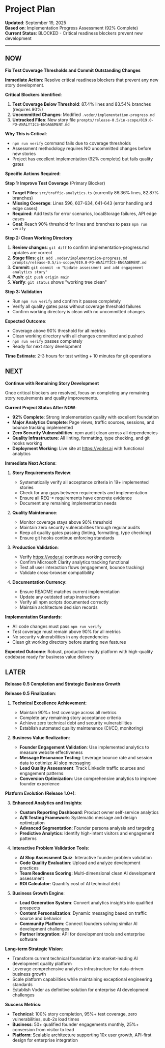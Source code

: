# Project Plan

**Updated**: September 19, 2025  
**Based on**: Implementation Progress Assessment (92% Complete)  
**Current Status**: BLOCKED - Critical readiness blockers prevent new development

---

## NOW

**Fix Test Coverage Thresholds and Commit Outstanding Changes**

**Immediate Action**: Resolve critical readiness blockers that prevent any new story development.

**Critical Blockers Identified**:
1. **Test Coverage Below Threshold**: 87.4% lines and 83.54% branches (requires 90%)
2. **Uncommitted Changes**: Modified `.voder/implementation-progress.md`
3. **Untracked Files**: New story file `prompts/release-0.5/in-scope/019.0-PO-ANALYTICS-ENGAGEMENT.md`

**Why This is Critical**:
- `npm run verify` command fails due to coverage thresholds
- Assessment methodology requires NO uncommitted changes before new stories
- Project has excellent implementation (92% complete) but fails quality gates

**Specific Actions Required**:

**Step 1: Improve Test Coverage** (Primary Blocker)
- **Target Files**: `src/traffic-analytics.ts` (currently 86.36% lines, 82.87% branches)
- **Missing Coverage**: Lines 596, 607-634, 641-643 (error handling and edge cases)
- **Required**: Add tests for error scenarios, localStorage failures, API edge cases
- **Goal**: Reach 90% threshold for lines and branches to pass `npm run verify`

**Step 2: Clean Working Directory**
1. **Review changes**: `git diff` to confirm implementation-progress.md updates are correct
2. **Stage files**: `git add .voder/implementation-progress.md prompts/release-0.5/in-scope/019.0-PO-ANALYTICS-ENGAGEMENT.md`
3. **Commit**: `git commit -m "Update assessment and add engagement analytics story"`
4. **Push**: `git push origin main`
5. **Verify**: `git status` shows "working tree clean"

**Step 3: Validation**
- Run `npm run verify` and confirm it passes completely
- Verify all quality gates pass without coverage threshold failures
- Confirm working directory is clean with no uncommitted changes

**Expected Outcome**:
- Coverage above 90% threshold for all metrics
- Clean working directory with all changes committed and pushed
- `npm run verify` passes completely
- Ready for next story development

**Time Estimate**: 2-3 hours for test writing + 10 minutes for git operations

## NEXT

**Continue with Remaining Story Development**

Once critical blockers are resolved, focus on completing any remaining story requirements and quality improvements.

**Current Project Status After NOW**:
- **92% Complete**: Strong implementation quality with excellent foundation
- **Major Analytics Complete**: Page views, traffic sources, sessions, and bounce tracking implemented
- **Zero Security Vulnerabilities**: npm audit clean across all dependencies
- **Quality Infrastructure**: All linting, formatting, type checking, and git hooks working
- **Deployment Working**: Live site at https://voder.ai with functional analytics

**Immediate Next Actions**:

1. **Story Requirements Review**:
   - Systematically verify all acceptance criteria in 19+ implemented stories
   - Check for any gaps between requirements and implementation
   - Ensure all REQ-* requirements have concrete evidence
   - Document any remaining implementation needs

2. **Quality Maintenance**:
   - Monitor coverage stays above 90% threshold
   - Maintain zero security vulnerabilities through regular audits
   - Keep all quality gates passing (linting, formatting, type checking)
   - Ensure git hooks continue enforcing standards

3. **Production Validation**:
   - Verify https://voder.ai continues working correctly
   - Confirm Microsoft Clarity analytics tracking functional
   - Test all user interaction flows (engagement, bounce tracking)
   - Validate cross-browser compatibility

4. **Documentation Currency**:
   - Ensure README matches current implementation
   - Update any outdated setup instructions
   - Verify all npm scripts documented correctly
   - Maintain architecture decision records

**Implementation Standards**:
- All code changes must pass `npm run verify`
- Test coverage must remain above 90% for all metrics
- No security vulnerabilities in any dependencies
- Clean git working directory before starting new features

**Expected Outcome**: Robust, production-ready platform with high-quality codebase ready for business value delivery

## LATER

**Release 0.5 Completion and Strategic Business Growth**

**Release 0.5 Finalization**:

1. **Technical Excellence Achievement**:
   - Maintain 90%+ test coverage across all metrics
   - Complete any remaining story acceptance criteria
   - Achieve zero technical debt and security vulnerabilities  
   - Establish automated quality maintenance (CI/CD, monitoring)

2. **Business Value Realization**:
   - **Founder Engagement Validation**: Use implemented analytics to measure website effectiveness
   - **Message Resonance Testing**: Leverage bounce rate and session data to optimize AI slop messaging
   - **Lead Quality Assessment**: Track LinkedIn traffic sources and engagement patterns
   - **Conversion Optimization**: Use comprehensive analytics to improve founder experience

**Platform Evolution (Release 1.0+)**:

3. **Enhanced Analytics and Insights**:
   - **Custom Reporting Dashboard**: Product owner self-service analytics
   - **A/B Testing Framework**: Systematic message and design optimization
   - **Advanced Segmentation**: Founder persona analysis and targeting
   - **Predictive Analytics**: Identify high-intent visitors and engagement patterns

4. **Interactive Problem Validation Tools**:
   - **AI Slop Assessment Quiz**: Interactive founder problem validation
   - **Code Quality Evaluation**: Upload and analyze development practices
   - **Team Readiness Scoring**: Multi-dimensional clean AI development assessment
   - **ROI Calculator**: Quantify cost of AI technical debt

5. **Business Growth Engine**:
   - **Lead Generation System**: Convert analytics insights into qualified prospects
   - **Content Personalization**: Dynamic messaging based on traffic source and behavior
   - **Community Platform**: Connect founders solving similar AI development challenges
   - **Partner Integration**: API for development tools and enterprise software

**Long-term Strategic Vision**:
- Transform current technical foundation into market-leading AI development quality platform
- Leverage comprehensive analytics infrastructure for data-driven business growth
- Scale platform capabilities while maintaining exceptional engineering standards
- Establish Voder as definitive solution for enterprise AI development challenges

**Success Metrics**:
- **Technical**: 100% story completion, 95%+ test coverage, zero vulnerabilities, sub-2s load times
- **Business**: 50+ qualified founder engagements monthly, 25%+ conversion from visitor to lead
- **Platform**: Scalable architecture supporting 10x user growth, API-first design for enterprise integration